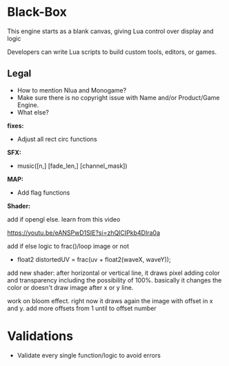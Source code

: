 # Black-Box

This engine starts as a blank canvas, giving Lua control over display and logic

Developers can write Lua scripts to build custom tools, editors, or games.

## Legal

- How to mention Nlua and Monogame?
- Make sure there is no copyright issue with Name and/or Product/Game Engine.
- What else?

**fixes:**

- Adjust all rect circ functions

**SFX:**

- music([n,] [fade_len,] [channel_mask])

**MAP:**

- Add flag functions

**Shader:**

add if opengl else. learn from this video

https://youtu.be/eANSPwD1SIE?si=zhQICIPkb4DIra0a


add if else logic to frac()/loop image or not 

-  float2 distortedUV = frac(uv + float2(waveX, waveY));

add new shader:
after horizontal or vertical line, it draws pixel adding color and transparency including the possibility of 100%. basically it changes the color or doesn't draw image after x or y line.

work on bloom effect.
right now it draws again the image with offset in x and y. add more offsets from 1 until to offset number

# Validations

- Validate every single function/logic to avoid errors